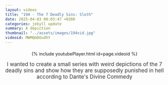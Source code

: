 ```yaml
---
layout: videos
title: "194 - The 7 Deadly Sins: Sloth"
date: 2025-04-03 00:03:47 +0200
categories: jekyll update
summary: A depiction
thumbnail: "../assets/images/194vid.jpg"
videoid: MWMQmDOudhY
---
```


<div style="text-align: center; margin-top: 20px;">
  {% include youtubePlayer.html id=page.videoid %}
  <p style="margin-top: 15px; font-size: 1.2em; color: #333;">
    I wanted to create a small series with weird depictions of the 7 deadly sins and show how they are supposedly punished in hell according to Dante's Divine Commedy
  </p>
</div>
